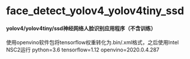 # face_detect_yolov4_yolov4tiny_ssd

#### yolov4/yolov4tiny/ssd神经网络人脸识别应用程序（不含训练）
使用openvino软件包将tensorflow权重转化为.bin/.xml格式，之后使用Intel NSC2运行
python=3.6
tensorflow=1.12
openvino=2020.0.4.287
